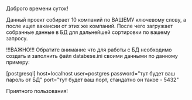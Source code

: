 Доброго времени суток!

Данный проект собирает 10 компаний по ВАШЕМУ ключевому слову, а после ищет вакансии от этих же компаний.
После чего загружает собранные данные в БД для дальнейшей сортировки по вашему запросу.

!!!ВАЖНО!!!
Обратите внимание что для работы с БД необходимо создать и заполнить файл databese.ini своими данными по данному примеру:

[postgresql]
host=localhost
user=postgres
password="тут будет ваш пароль от БД"
port="тут будет ваш порт, стандатно он такое - 5432"

Приятного пользования!